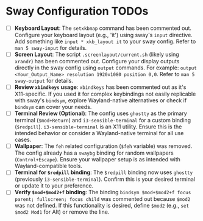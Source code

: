 # Sway Configuration TODOs

- [ ] **Keyboard Layout**: The `setxkbmap` command has been commented out. Configure your keyboard layout (e.g., 'it') using sway's `input` directive. Add something like `input * xkb_layout it` to your sway config. Refer to `man 5 sway-input` for details.
- [ ] **Screen Layout**: The script `.screenlayout/current.sh` (likely using `xrandr`) has been commented out. Configure your display outputs directly in the sway config using `output` commands. For example: `output <Your_Output_Name> resolution 1920x1080 position 0,0`. Refer to `man 5 sway-output` for details.
- [ ] **Review `xbindkeys` usage**: `xbindkeys` has been commented out as it's X11-specific. If you used it for complex keybindings not easily replicable with sway's `bindsym`, explore Wayland-native alternatives or check if `bindsym` can cover your needs.
- [ ] **Terminal Review (Optional)**: The config uses `ghostty` as the primary terminal (`$mod+Return`) and `i3-sensible-terminal` for a custom binding (`$redpill`). `i3-sensible-terminal` is an X11 utility. Ensure this is the intended behavior or consider a Wayland-native terminal for all use cases.
- [ ] **Wallpaper**: The `feh` related configuration (`$feh` variable) was removed. The config already has a `swaybg` binding for random wallpapers (`Control+Escape`). Ensure your wallpaper setup is as intended with Wayland-compatible tools.
- [ ] **Terminal for `$redpill` binding**: The `$redpill` binding now uses `ghostty` (previously `i3-sensible-terminal`). Confirm this is your desired terminal or update it to your preference.
- [ ] **Verify `$mod+$mod2+f` binding**: The binding `bindsym $mod+$mod2+f focus parent; fullscreen; focus child` was commented out because `$mod2` was not defined. If this functionality is desired, define `$mod2` (e.g., `set $mod2 Mod1` for Alt) or remove the line. 